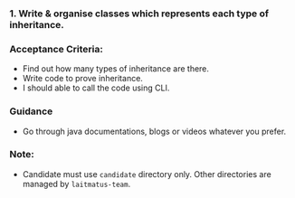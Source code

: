 
### 1. Write & organise classes which represents each type of inheritance.

### Acceptance Criteria:

* Find out how many types of inheritance are there. 
* Write code to prove inheritance.
* I should able to call the code using CLI.

### Guidance 
* Go through java documentations, blogs or videos whatever you prefer.

### Note: 
* Candidate must use `candidate` directory only. Other directories are managed by `laitmatus-team`.
